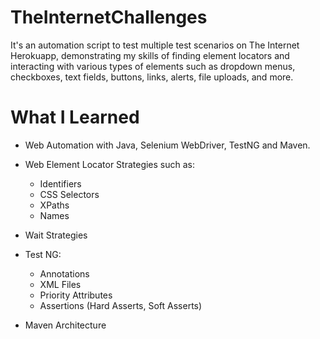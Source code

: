 # TheInternetChallenges

It's an automation script to test multiple test scenarios on The Internet Herokuapp, demonstrating my skills of finding element locators and interacting with various types of elements such as dropdown menus, checkboxes, text fields, buttons, links, alerts, file uploads, and more.

# What I Learned
- Web Automation with Java, Selenium WebDriver, TestNG and Maven.

- Web Element Locator Strategies such as:
  - Identifiers
  - CSS Selectors
  - XPaths
  - Names
  
- Wait Strategies

- Test NG:
  - Annotations
  - XML Files
  - Priority Attributes
  - Assertions (Hard Asserts, Soft Asserts)
  
- Maven Architecture
